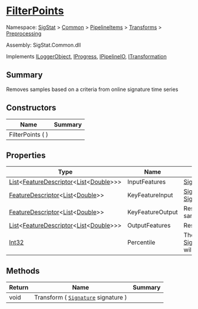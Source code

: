 # [FilterPoints](./FilterPoints.md)

Namespace: [SigStat]() > [Common](./../../../README.md) > [PipelineItems]() > [Transforms]() > [Preprocessing](./README.md)

Assembly: SigStat.Common.dll

Implements [ILoggerObject](./../../../ILoggerObject.md), [IProgress](./../../../Helpers/IProgress.md), [IPipelineIO](./../../../Pipeline/IPipelineIO.md), [ITransformation](./../../../ITransformation.md)

## Summary
Removes samples based on a criteria from online signature time series

## Constructors

| Name | Summary | 
| --- | --- | 
| FilterPoints (  ) |  | 


## Properties

| Type | Name | Summary | 
| --- | --- | --- | 
| [List](https://docs.microsoft.com/en-us/dotnet/api/System.Collections.Generic.List-1)\<[FeatureDescriptor](./../../../FeatureDescriptor-1.md)\<[List](https://docs.microsoft.com/en-us/dotnet/api/System.Collections.Generic.List-1)\<[Double](https://docs.microsoft.com/en-us/dotnet/api/System.Double)>>> | InputFeatures | [SigStat.Common.FeatureDescriptor](https://github.com/sigstat/sigstat/tree/develop/docs/md/SigStat/Common/FeatureDescriptor.md) list of all features to resample | 
| [FeatureDescriptor](./../../../FeatureDescriptor-1.md)\<[List](https://docs.microsoft.com/en-us/dotnet/api/System.Collections.Generic.List-1)\<[Double](https://docs.microsoft.com/en-us/dotnet/api/System.Double)>> | KeyFeatureInput | [SigStat.Common.FeatureDescriptor](https://github.com/sigstat/sigstat/tree/develop/docs/md/SigStat/Common/FeatureDescriptor.md) that controls the removal of samples (e.g. [SigStat.Common.Features.Pressure](https://github.com/sigstat/sigstat/tree/develop/docs/md/SigStat/Common/FeatureDescriptor-1.md)) | 
| [FeatureDescriptor](./../../../FeatureDescriptor-1.md)\<[List](https://docs.microsoft.com/en-us/dotnet/api/System.Collections.Generic.List-1)\<[Double](https://docs.microsoft.com/en-us/dotnet/api/System.Double)>> | KeyFeatureOutput | Resampled output for [SigStat.Common.FeatureDescriptor](https://github.com/sigstat/sigstat/tree/develop/docs/md/SigStat/Common/FeatureDescriptor.md) that controls the removal of samples (e.g. [SigStat.Common.Features.Pressure](https://github.com/sigstat/sigstat/tree/develop/docs/md/SigStat/Common/FeatureDescriptor-1.md)) | 
| [List](https://docs.microsoft.com/en-us/dotnet/api/System.Collections.Generic.List-1)\<[FeatureDescriptor](./../../../FeatureDescriptor-1.md)\<[List](https://docs.microsoft.com/en-us/dotnet/api/System.Collections.Generic.List-1)\<[Double](https://docs.microsoft.com/en-us/dotnet/api/System.Double)>>> | OutputFeatures | Resampled output for all input features | 
| [Int32](https://docs.microsoft.com/en-us/dotnet/api/System.Int32) | Percentile | The lowes percentile of the [SigStat.Common.PipelineItems.Transforms.Preprocessing.FilterPoints.KeyFeatureInput]() will be removed during filtering | 


## Methods

| Return | Name | Summary | 
| --- | --- | --- | 
| void | Transform ( [`Signature`](./../../../Signature.md) signature ) |  | 


